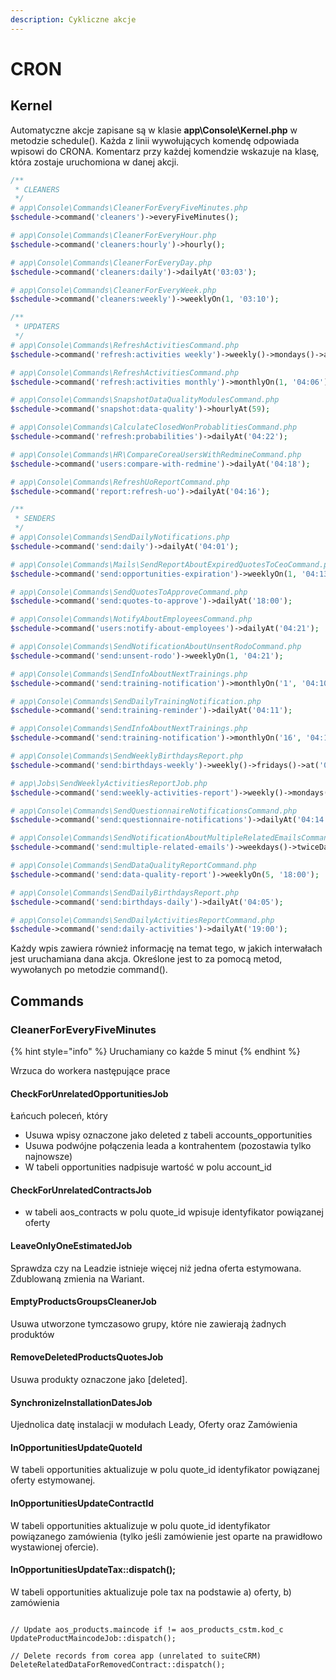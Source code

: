 ```yaml
---
description: Cykliczne akcje
---
```


# CRON

## Kernel

Automatyczne akcje zapisane są w klasie  **app\Console\Kernel.php** w metodzie schedule\(\). Każda z linii wywołujących komendę odpowiada wpisowi do CRONA. Komentarz przy każdej komendzie wskazuje na klasę, która zostaje uruchomiona w danej akcji.

```php
/**
 * CLEANERS
 */
# app\Console\Commands\CleanerForEveryFiveMinutes.php
$schedule->command('cleaners')->everyFiveMinutes();

# app\Console\Commands\CleanerForEveryHour.php
$schedule->command('cleaners:hourly')->hourly();

# app\Console\Commands\CleanerForEveryDay.php
$schedule->command('cleaners:daily')->dailyAt('03:03');

# app\Console\Commands\CleanerForEveryWeek.php
$schedule->command('cleaners:weekly')->weeklyOn(1, '03:10');

/**
 * UPDATERS
 */
# app\Console\Commands\RefreshActivitiesCommand.php
$schedule->command('refresh:activities weekly')->weekly()->mondays()->at('04:02');

# app\Console\Commands\RefreshActivitiesCommand.php
$schedule->command('refresh:activities monthly')->monthlyOn(1, '04:06');

# app\Console\Commands\SnapshotDataQualityModulesCommand.php
$schedule->command('snapshot:data-quality')->hourlyAt(59);

# app\Console\Commands\CalculateClosedWonProbablitiesCommand.php
$schedule->command('refresh:probabilities')->dailyAt('04:22');

# app\Console\Commands\HR\CompareCoreaUsersWithRedmineCommand.php
$schedule->command('users:compare-with-redmine')->dailyAt('04:18');

# app\Console\Commands\RefreshUoReportCommand.php
$schedule->command('report:refresh-uo')->dailyAt('04:16');

/**
 * SENDERS
 */
# app\Console\Commands\SendDailyNotifications.php
$schedule->command('send:daily')->dailyAt('04:01');

# app\Console\Commands\Mails\SendReportAboutExpiredQuotesToCeoCommand.php
$schedule->command('send:opportunities-expiration')->weeklyOn(1, '04:13');

# app\Console\Commands\SendQuotesToApproveCommand.php
$schedule->command('send:quotes-to-approve')->dailyAt('18:00');

# app\Console\Commands\NotifyAboutEmployeesCommand.php
$schedule->command('users:notify-about-employees')->dailyAt('04:21');

# app\Console\Commands\SendNotificationAboutUnsentRodoCommand.php
$schedule->command('send:unsent-rodo')->weeklyOn(1, '04:21');

# app\Console\Commands\SendInfoAboutNextTrainings.php
$schedule->command('send:training-notification')->monthlyOn('1', '04:10');

# app\Console\Commands\SendDailyTrainingNotification.php
$schedule->command('send:training-reminder')->dailyAt('04:11');

# app\Console\Commands\SendInfoAboutNextTrainings.php
$schedule->command('send:training-notification')->monthlyOn('16', '04:10');

# app\Console\Commands\SendWeeklyBirthdaysReport.php
$schedule->command('send:birthdays-weekly')->weekly()->fridays()->at('04:08');

# app\Jobs\SendWeeklyActivitiesReportJob.php
$schedule->command('send:weekly-activities-report')->weekly()->mondays()->at('04:09');

# app\Console\Commands\SendQuestionnaireNotificationsCommand.php
$schedule->command('send:questionnaire-notifications')->dailyAt('04:14'); #needs 2 minutes

# app\Console\Commands\SendNotificationAboutMultipleRelatedEmailsCommand.php
$schedule->command('send:multiple-related-emails')->weekdays()->twiceDaily(7, 13);

# app\Console\Commands\SendDataQualityReportCommand.php
$schedule->command('send:data-quality-report')->weeklyOn(5, '18:00');

# app\Console\Commands\SendDailyBirthdaysReport.php
$schedule->command('send:birthdays-daily')->dailyAt('04:05');

# app\Console\Commands\SendDailyActivitiesReportCommand.php
$schedule->command('send:daily-activities')->dailyAt('19:00');
```

Każdy wpis zawiera również informację na temat tego, w jakich interwałach jest uruchamiana dana akcja. Określone jest to za pomocą metod, wywołanych po metodzie command\(\).

## Commands

### CleanerForEveryFiveMinutes

{% hint style="info" %}
Uruchamiany co każde 5 minut
{% endhint %}

Wrzuca do workera następujące prace

#### CheckForUnrelatedOpportunitiesJob

Łańcuch poleceń, który

* Usuwa wpisy oznaczone jako deleted z tabeli accounts\_opportunities
* Usuwa podwójne połączenia leada a kontrahentem \(pozostawia tylko najnowsze\)
* W tabeli opportunities nadpisuje wartość w polu account\_id

#### CheckForUnrelatedContractsJob

* w tabeli aos\_contracts w polu quote\_id wpisuje identyfikator powiązanej oferty

#### LeaveOnlyOneEstimatedJob

Sprawdza czy na Leadzie istnieje więcej niż jedna oferta estymowana. Zdublowaną zmienia na Wariant. 

#### EmptyProductsGroupsCleanerJob

Usuwa utworzone tymczasowo grupy, które nie zawierają żadnych produktów

#### RemoveDeletedProductsQuotesJob

Usuwa produkty oznaczone jako \[deleted\].

#### SynchronizeInstallationDatesJob

Ujednolica datę instalacji w modułach Leady, Oferty oraz Zamówienia

#### InOpportunitiesUpdateQuoteId

W tabeli opportunities aktualizuje w polu quote\_id identyfikator powiązanej oferty estymowanej. 

#### InOpportunitiesUpdateContractId

W tabeli opportunities aktualizuje w polu quote\_id identyfikator powiązanego zamówienia \(tylko jeśli zamówienie jest oparte na prawidłowo wystawionej ofercie\). 

#### InOpportunitiesUpdateTax::dispatch\(\);

W tabeli opportunities aktualizuje pole tax na podstawie a\) oferty, b\) zamówienia



```text

// Update aos_products.maincode if != aos_products_cstm.kod_c
UpdateProductMaincodeJob::dispatch();

// Delete records from corea app (unrelated to suiteCRM)
DeleteRelatedDataForRemovedContract::dispatch();
```




